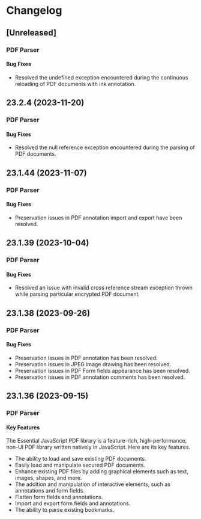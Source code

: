 # Changelog

## [Unreleased]

### PDF Parser

#### Bug Fixes

- Resolved the undefined exception encountered during the continuous reloading of PDF documents with ink annotation.

## 23.2.4 (2023-11-20)

### PDF Parser

#### Bug Fixes

- Resolved the null reference exception encountered during the parsing of PDF documents.

## 23.1.44 (2023-11-07)

### PDF Parser

#### Bug Fixes

- Preservation issues in PDF annotation import and export have been resolved.

## 23.1.39 (2023-10-04)

### PDF Parser

#### Bug Fixes

- Resolved an issue with invalid cross reference stream exception thrown while parsing particular encrypted PDF document.

## 23.1.38 (2023-09-26)

### PDF Parser

#### Bug Fixes

- Preservation issues in PDF annotation has been resolved.
- Preservation issues in JPEG image drawing has been resolved.
- Preservation issues in PDF Form fields appearance has been resolved.
- Preservation issues in PDF annotation comments has been resolved.

## 23.1.36 (2023-09-15)

### PDF Parser

#### Key Features

The Essential JavaScript PDF library is a feature-rich, high-performance, non-UI PDF library written natively in JavaScript. Here are its key features.

- The ability to load and save existing PDF documents.
- Easily load and manipulate secured PDF documents.
- Enhance existing PDF files by adding graphical elements such as text, images, shapes, and more.
- The addition and manipulation of interactive elements, such as annotations and form fields.
- Flatten form fields and annotations.
- Import and export form fields and annotations.
- The ability to parse existing bookmarks.